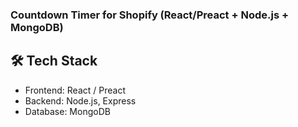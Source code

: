 ### Countdown Timer for Shopify (React/Preact + Node.js + MongoDB)
## 🛠️ Tech Stack
* Frontend: React / Preact
* Backend: Node.js, Express
* Database: MongoDB
